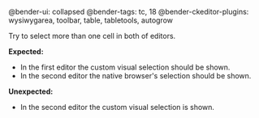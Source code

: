 @bender-ui: collapsed
@bender-tags: tc, 18
@bender-ckeditor-plugins: wysiwygarea, toolbar, table, tabletools, autogrow

Try to select more than one cell in both of editors.

**Expected:**

* In the first editor the custom visual selection should be shown.
* In the second editor the native browser's selection should be shown.

**Unexpected:**

* In the second editor the custom visual selection is shown.

